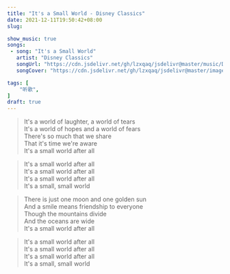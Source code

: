 ```yaml
---
title: "It's a Small World - Disney Classics"
date: 2021-12-11T19:50:42+08:00
slug: 

show_music: true
songs:
 - song: "It's a Small World"
   artist: "Disney Classics"
   songUrl: "https://cdn.jsdelivr.net/gh/lzxqaq/jsdelivr@master/music/Disney_Classics_It_s_a_Small_World_It_s_a_Small.mp3"
   songCover: "https://cdn.jsdelivr.net/gh/lzxqaq/jsdelivr@master/image/music/Disney.jpeg"

tags: [
    "听歌",
]
draft: true
---
```


> It's a world of laughter, a world of tears  
> It's a world of hopes and a world of fears  
> There's so much that we share  
> That it's time we're aware  
> It's a small world after all  

> It's a small world after all  
> It's a small world after all  
> It's a small world after all  
> It's a small, small world  

> There is just one moon and one golden sun  
> And a smile means friendship to everyone  
> Though the mountains divide  
> And the oceans are wide  
> It's a small world after all  

> It's a small world after all  
> It's a small world after all  
> It's a small world after all  
> It's a small, small world  
